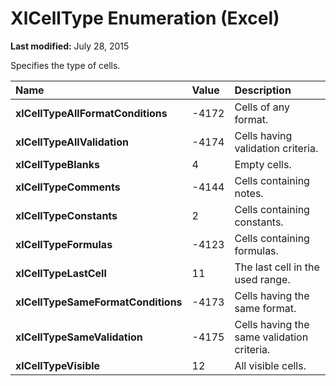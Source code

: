 
# XlCellType Enumeration (Excel)

 **Last modified:** July 28, 2015

Specifies the type of cells.


|**Name**|**Value**|**Description**|
|:-----|:-----|:-----|
| **xlCellTypeAllFormatConditions**|-4172|Cells of any format.|
| **xlCellTypeAllValidation**|-4174|Cells having validation criteria.|
| **xlCellTypeBlanks**|4|Empty cells.|
| **xlCellTypeComments**|-4144|Cells containing notes.|
| **xlCellTypeConstants**|2|Cells containing constants.|
| **xlCellTypeFormulas**|-4123|Cells containing formulas.|
| **xlCellTypeLastCell**|11|The last cell in the used range.|
| **xlCellTypeSameFormatConditions**|-4173|Cells having the same format.|
| **xlCellTypeSameValidation**|-4175|Cells having the same validation criteria.|
| **xlCellTypeVisible**|12|All visible cells.|
